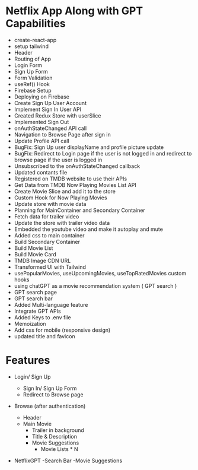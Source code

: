 # Netflix App Along with GPT Capabilities

- create-react-app
- setup tailwind
- Header
- Routing of App
- Login Form
- Sign Up Form
- Form Validation
- useRef() Hook
- Firebase Setup
- Deploying on Firebase
- Create Sign Up User Account
- Implement Sign In User API
- Created Redux Store with userSlice
- Implemented Sign Out
- onAuthStateChanged API call
- Navigation to Browse Page after sign in
- Update Profile API call
- BugFix: Sign Up user displayName and profile picture update
- BugFix: Redirect to Login page if the user is not logged in and redirect to browse page if the user is logged in
- Unsubscribed to the onAuthStateChanged callback
- Updated contants file
- Registered on TMDB website to use their APIs
- Get Data from TMDB Now Playing Movies List API
- Create Movie Slice and add it to the store
- Custom Hook for Now Playing Movies
- Update store with movie data
- Planning for MainContainer and Secondary Container
- Fetch data for trailer video
- Update the store with trailer video data
- Embedded the youtube video and make it autoplay and mute
- Added css to main container
- Build Secondary Container
- Build Movie List
- Build Movie Card
- TMDB Image CDN URL
- Transformed UI with Tailwind
- usePopularMovies, useUpcomingMovies, useTopRatedMovies custom hooks
- using chatGPT as a movie recommendation system ( GPT search )
- GPT search page
- GPT search bar
- Added Multi-language feature
- Integrate GPT APIs
- Added Keys to .env file
- Memoization
- Add css for mobile (responsive design)
- updated title and favicon

# Features

- Login/ Sign Up
  - Sign In/ Sign Up Form
  - Redirect to Browse page
- Browse (after authentication)

  - Header
  - Main Movie
    - Trailer in background
    - Title & Description
    - Movie Suggestions
      - Movie Lists \* N

- NetflixGPT
  -Search Bar
  -Movie Suggestions
